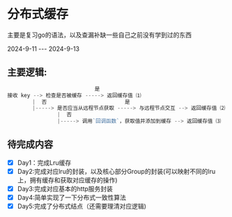 # 分布式缓存

主要是复习go的语法，以及查漏补缺一些自己之前没有学到过的东西


2024-9-11 --- 2024-9-13


## 主要逻辑:
```go
                            是
接收 key --> 检查是否被缓存 -----> 返回缓存值 ⑴
        |  否                         是
		|-----> 是否应当从远程节点获取 -----> 与远程节点交互 --> 返回缓存值 ⑵
                |  否
                |-----> 调用`回调函数`，获取值并添加到缓存 --> 返回缓存值 ⑶
```

## 待完成内容
- [X] Day1：完成Lru缓存
- [X] Day2:完成对应lru的封装，以及核心部分Group的封装(可以映射不同的lru上，拥有缓存和获取对应缓存的操作)
- [X] Day3:完成对应基本的http服务封装
- [X] Day4:简单实现了一下分布式一致性算法
- [X] Day5:完成了分布式结点（还需要理清对应逻辑)